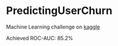 # PredictingUserChurn

Machine Learning challenge on [kaggle](https://www.kaggle.com/c/advanced-dls-spring-2021/)

Achieved ROC-AUC: 85.2%
